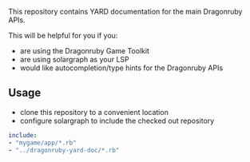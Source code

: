 This repository contains YARD documentation for the main Dragonruby APIs.

This will be helpful for you if you:

- are using the Dragonruby Game Toolkit
- are using solargraph as your LSP
- would like autocompletion/type hints for the Dragonruby APIs

## Usage

- clone this repository to a convenient location
- configure solargraph to include the checked out repository

```yml
include:
- "mygame/app/*.rb"
- "../dragonruby-yard-doc/*.rb"
```


